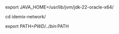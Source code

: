 export JAVA_HOME=/usr/lib/jvm/jdk-22-oracle-x64/

cd idemix-network/

export PATH=${PWD}/../bin:$PATH
